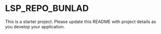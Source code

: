 # LSP_REPO_BUNLAD

This is a starter project. Please update this README with project details as you develop your application.
